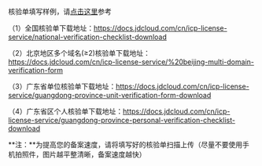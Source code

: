 核验单填写样例，请[点击这里](https://docs.jdcloud.com/cn/icp-license-service/verification-sample)参考

（1）全国核验单下载地址：https://docs.jdcloud.com/cn/icp-license-service/national-verification-checklist-download

（2）北京地区多个域名(≥2)核验单下载地址：https://docs.jdcloud.com/cn/icp-license-service/%20beijing-multi-domain-verification-form

（3）广东省单位核验单下载地址：https://docs.jdcloud.com/cn/icp-license-service/guangdong-province-unit-verification-form-download

（4）广东省区个人核验单下载地址：https://docs.jdcloud.com/cn/icp-license-service/guangdong-province-personal-verification-checklist-download

**注：**为提高您的备案速度，请将填写好的核验单扫描上传（尽量不要使用手机拍照件，图片越平整清晰，备案速度越快）